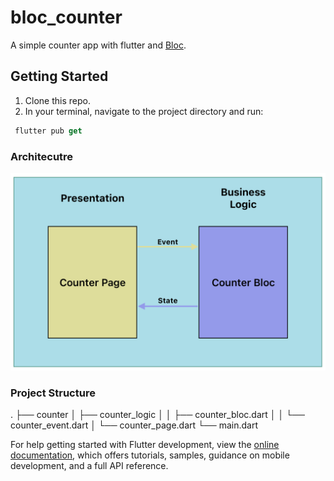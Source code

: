 # bloc_counter

A simple counter app with flutter and [Bloc](https://bloclibrary.dev/#/).

## Getting Started

1. Clone this repo.
2. In your terminal, navigate to the project directory and run:
```dart
 flutter pub get 
 ```

### Architecutre
![app architecture.](https://github.com/nonsocchi/bloc_counter/blob/master/assets/bloc_counter_architecture.png)

### Project Structure
.
├── counter
│   ├── counter_logic
│   │   ├── counter_bloc.dart
│   │   └── counter_event.dart
│   └── counter_page.dart
└── main.dart

For help getting started with Flutter development, view the
[online documentation](https://docs.flutter.dev/), which offers tutorials,
samples, guidance on mobile development, and a full API reference.
